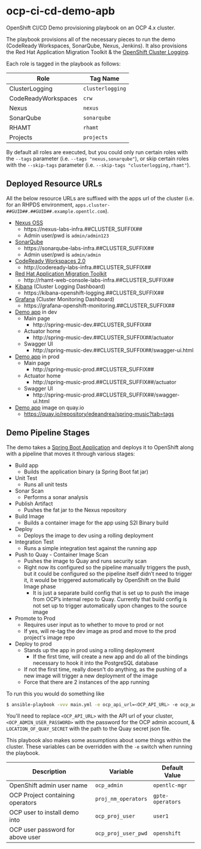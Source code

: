 # ocp-ci-cd-demo-apb
OpenShift CI/CD Demo provisioning playbook on an OCP 4.x cluster.

The playbook provisions all of the necessary pieces to run the demo (CodeReady Workspaces, SonarQube, Nexus, Jenkins). It also provisions the Red Hat Application Migration Toolkit & the [OpenShift Cluster Logging](https://docs.openshift.com/container-platform/4.2/logging/cluster-logging-deploying.html).

Each role is tagged in the playbook as follows:

| Role | Tag Name |
| ---- | -------- |
| ClusterLogging | `clusterlogging` |
| CodeReadyWorkspaces | `crw` |
| Nexus | `nexus` |
| SonarQube | `sonarqube` |
| RHAMT | `rhamt` |
| Projects | `projects` |

By default all roles are executed, but you could only run certain roles with the `--tags` parameter (i.e. `--tags "nexus,sonarqube"`), or skip certain roles with the `--skip-tags` parameter (i.e. `--skip-tags "clusterlogging,rhamt"`).

## Deployed Resource URLs
All the below resource URLs are suffixed with the apps url of the cluster (i.e. for an RHPDS environment, `apps.cluster-##GUID##.##GUID##.example.opentlc.com`).

- [Nexus OSS](https://www.sonatype.com/nexus-repository-oss)
    - https://nexus-labs-infra.##CLUSTER_SUFFIX##
    - Admin user/pwd is `admin/admin123`
- [SonarQube](https://www.sonarqube.org)
    - https://sonarqube-labs-infra.##CLUSTER_SUFFIX##
    - Admin user/pwd is `admin/admin`
- [CodeReady Workspaces 2.0](https://developers.redhat.com/products/codeready-workspaces/overview)
    - http://codeready-labs-infra.##CLUSTER_SUFFIX##
- [Red Hat Application Migration Toolkit](https://developers.redhat.com/products/rhamt/overview)
    - http://rhamt-web-console-labs-infra.##CLUSTER_SUFFIX##
- [Kibana](https://www.elastic.co/kibana) (Cluster Logging Dashboard)
    - https://kibana-openshift-logging.##CLUSTER_SUFFIX##
- [Grafana](https://grafana.com/grafana) (Cluster Monitoring Dashboard)
    - https://grafana-openshift-monitoring.##CLUSTER_SUFFIX##
- [Demo app](https://github.com/edeandrea/summit-lab-spring-music/tree/pipeline) in dev
    - Main page
        - http://spring-music-dev.##CLUSTER_SUFFIX##
    - Actuator home
        - http://spring-music-dev.##CLUSTER_SUFFIX##/actuator
    - Swagger UI
        - http://spring-music-dev.##CLUSTER_SUFFIX##/swagger-ui.html
- [Demo app](https://github.com/edeandrea/summit-lab-spring-music/tree/pipeline) in prod
    - Main page
        - http://spring-music-prod.##CLUSTER_SUFFIX##
    - Actuator home
        - http://spring-music-prod.##CLUSTER_SUFFIX##/actuator
    - Swagger UI
        - http://spring-music-prod.##CLUSTER_SUFFIX##/swagger-ui.html
- [Demo app](https://github.com/edeandrea/summit-lab-spring-music/tree/pipeline) image on quay.io
    - https://quay.io/repository/edeandrea/spring-music?tab=tags

## Demo Pipeline Stages
The demo takes a [Spring Boot Application](https://github.com/edeandrea/summit-lab-spring-music/tree/pipeline) and deploys it to OpenShift along with a pipeline that moves it through various stages:

- Build app
    - Builds the application binary (a Spring Boot fat jar)
- Unit Test
    - Runs all unit tests
- Sonar Scan
    - Performs a sonar analysis
- Publish Artifact
    - Pushes the fat jar to the Nexus repository
- Build Image
    - Builds a container image for the app using S2I Binary build
- Deploy
    - Deploys the image to dev using a rolling deployment
- Integration Test
    - Runs a simple integration test against the running app
- Push to Quay - Container Image Scan
    - Pushes the image to Quay and runs security scan
    - Right now its configured so the pipeline manually triggers the push, but it could be configured so the pipeline itself didn’t need to trigger it, it would be triggered automatically by OpenShift on the Build Image phase
        - It is just a separate build config that is set up to push the image from OCP’s internal repo to Quay. Currently that build config is not set up to trigger automatically upon changes to the source image
- Promote to Prod
    - Requires user input as to whether to move to prod or not
    - If yes, will re-tag the dev image as prod and move to the prod project's image repo
- Deploy to prod
    - Stands up the app in prod using a rolling deployment
        - If the first time, will create a new app and do all of the bindings necessary to hook it into the PostgreSQL database
    - If not the first time, really doesn't do anything, as the pushing of a new image will trigger a new deployment of the image
    - Force that there are 2 instances of the app running

 To run this you would do something like
 ```bash
$ ansible-playbook -vvv main.yml -e ocp_api_url=<OCP_API_URL> -e ocp_admin_pwd=<OCP_ADMIN_USER_PASSWORD> -e quay_docker_config_json_file=<LOCATION_OF_QUAY_SECRET>
 ```

You'll need to replace `<OCP_API_URL>` with the API url of your cluster, `<OCP_ADMIN_USER_PASSWORD>` with the password for the OCP admin account, & `LOCATION_OF_QUAY_SECRET` with the path to the Quay secret json file.

This playbook also makes some assumptions about some things within the cluster. These variables can be overridden with the `-e` switch when running the playbook.

| Description | Variable | Default Value |
| ----------- | -------- | ------------- |
| OpenShift admin user name | `ocp_admin` | `opentlc-mgr` |
| OCP Project containing operators | `proj_nm_operators` | `gpte-operators` |
| OCP user to install demo into | `ocp_proj_user` | `user1` |
| OCP user password for above user | `ocp_proj_user_pwd` | `openshift` |
